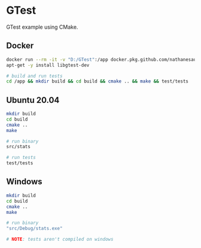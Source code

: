 # GTest 

GTest example using CMake.

## Docker

```bash
docker run --rm -it -v "D:/GTest":/app docker.pkg.github.com/nathanesau/docker-qt/qt-static:1.0
apt-get -y install libgtest-dev

# build and run tests
cd /app && mkdir build && cd build && cmake .. && make && test/tests
```

## Ubuntu 20.04

```bash
mkdir build
cd build
cmake ..
make

# run binary
src/stats

# run tests
test/tests
```

## Windows

```bash
mkdir build
cd build
cmake ..
make

# run binary
"src/Debug/stats.exe"

# NOTE: tests aren't compiled on windows
```